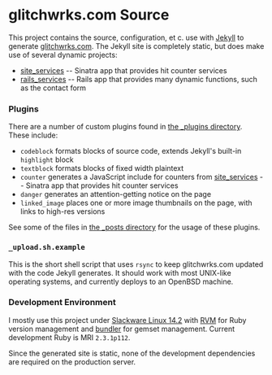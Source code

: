 # glitchwrks.com Source

This project contains the source, configuration, et c. use with [Jekyll](https://jekyllrb.com/) to generate [glitchwrks.com](http://www.glitchwrks.com/). The Jekyll site is completely static, but does make use of several dynamic projects:

* [site_services](https://github.com/chapmajs/site_services) -- Sinatra app that provides hit counter services
* [rails_services](https://github.com/glitchwrks/rails_services) -- Rails app that provides many dynamic functions, such as the contact form

### Plugins

There are a number of custom plugins found in [the _plugins directory](https://github.com/glitchwrks/glitchwrks.com/tree/master/_plugins). These include:

* `codeblock` formats blocks of source code, extends Jekyll's built-in `highlight` block
* `textblock` formats blocks of fixed width plaintext
* `counter` generates a JavaScript include for counters from [site_services](https://github.com/chapmajs/site_services) -- Sinatra app that provides hit counter services
* `danger` generates an attention-getting notice on the page
* `linked_image` places one or more image thumbnails on the page, with links to high-res versions

See some of the files in [the _posts directory](https://github.com/glitchwrks/glitchwrks.com/tree/master/_posts) for the usage of these plugins.

### `_upload.sh.example`

This is the short shell script that uses `rsync` to keep glitchwrks.com updated with the code Jekyll generates. It should work with most UNIX-like operating systems, and currently deploys to an OpenBSD machine.

### Development Environment

I mostly use this project under [Slackware Linux 14.2](http://www.slackware.com) with [RVM](https://rvm.io) for Ruby version management and [bundler](https://bundler.io) for gemset management. Current development Ruby is MRI `2.3.1p112`.

Since the generated site is static, none of the development dependencies are required on the production server.